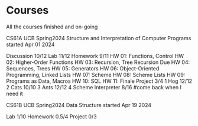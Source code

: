 # Courses
All the courses finished and on-going

CS61A UCB Spring2024
    Structure and Interpretation of Computer Programs
        started Apr 01 2024 
        
Discussion   10/12
Lab          11/12
Homework     9/11
    HW 01: Functions, Control
    HW 02: Higher-Order Functions
    HW 03: Recursion, Tree Recursion Due
    HW 04: Sequences, Trees
    HW 05: Generators
    HW 06: Object-Oriented Programming, Linked Lists
    HW 07: Scheme
    HW 08: Scheme Lists
    HW 09: Programs as Data, Macros
    HW 10: SQL
    HW 11: Finale
Project       3/4
    1 Hog  12/12
    2 Cats 10/10
    3 Ants 12/12
    4 Scheme Interpreter 8/16  #come back when I need it

CS61B UCB Spring2024
    Data Structure
        started Apr 19 2024

Lab 1/10
Homework 0.5/4
Project 0/3

